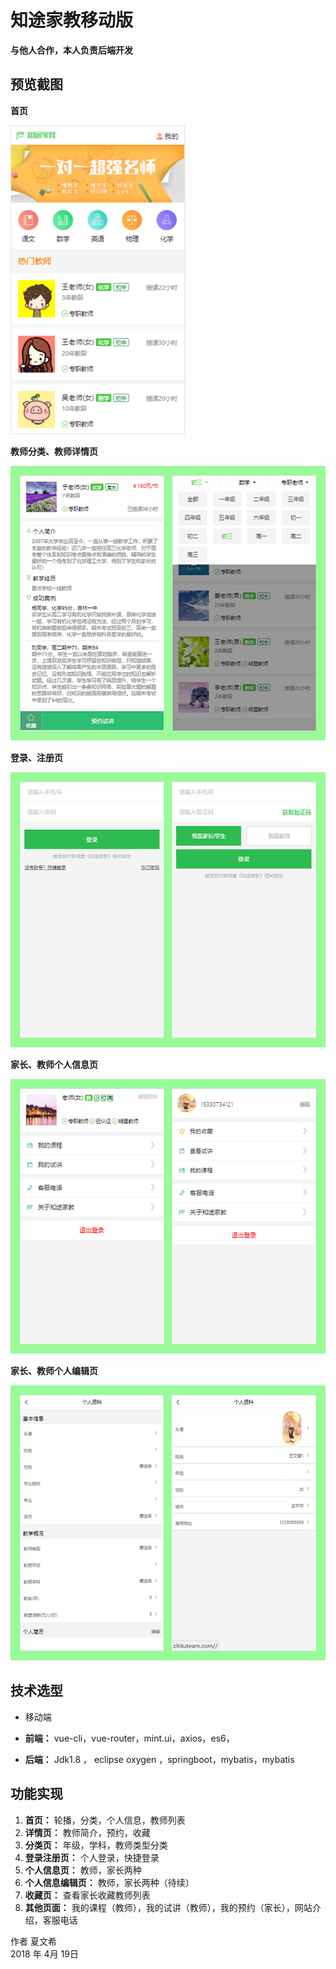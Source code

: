 # 知途家教移动版

**与他人合作，本人负责后端开发**

## 预览截图

**首页**

![首页截图](https://github.com/xiawenxi1004/zhitu/blob/master/%E9%A1%B9%E7%9B%AE%E6%88%AA%E5%9B%BE/0.png)

**教师分类、教师详情页**

![教师分类、教师详情页](https://github.com/xiawenxi1004/zhitu/blob/master/%E9%A1%B9%E7%9B%AE%E6%88%AA%E5%9B%BE/1.png)

**登录、注册页**

![教师分类、教师详情页](https://github.com/xiawenxi1004/zhitu/blob/master/%E9%A1%B9%E7%9B%AE%E6%88%AA%E5%9B%BE/2.png)

**家长、教师个人信息页**

![教师分类、教师详情页](https://github.com/xiawenxi1004/zhitu/blob/master/%E9%A1%B9%E7%9B%AE%E6%88%AA%E5%9B%BE/3.png)

**家长、教师个人编辑页**

![教师分类、教师详情页](https://github.com/xiawenxi1004/zhitu/blob/master/%E9%A1%B9%E7%9B%AE%E6%88%AA%E5%9B%BE/5.png)

## 技术选型

- 移动端

- **前端：** vue-cli，vue-router，mint.ui，axios，es6，

- **后端：** Jdk1.8 ， eclipse oxygen  ，springboot，mybatis，mybatis

## 功能实现

1. **首页：** 轮播，分类，个人信息，教师列表
2. **详情页：** 教师简介，预约，收藏
3. **分类页：** 年级，学科，教师类型分类
4. **登录注册页：** 个人登录，快捷登录
5. **个人信息页：** 教师，家长两种
6. **个人信息编辑页：** 教师，家长两种（待续）
7. **收藏页：** 查看家长收藏教师列表
8. **其他页面：** 我的课程（教师），我的试讲（教师），我的预约（家长），网站介绍，客服电话





作者 夏文希 <br>
2018 年 4月 19日